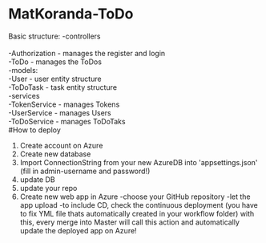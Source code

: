 # MatKoranda-ToDo
Basic structure:
  -controllers<br />  
     -Authorization - manages the register and login<br />
     -ToDo - manages the ToDos<br />
  -models:<br />
     -User - user entity structure<br />
     -ToDoTask - task entity structure<br />
  -services<br />
     -TokenService - manages Tokens<br />
     -UserService - manages Users<br />
     -ToDoService - manages ToDoTaks<br />
 #How to deploy
 1) Create account on Azure
 2) Create new database 
 3) Import ConnectionString from your new AzureDB into 'appsettings.json' (fill in admin-username and password!)
 4) update DB
 5) update your repo
 6) Create new web app in Azure
    -choose your GitHub repository
    -let the app upload
    -to include CD, check the continuous deployment (you have to fix YML file thats automatically created in your workflow folder)
with this, every merge into Master will call this action and automatically update the deployed app on Azure!
